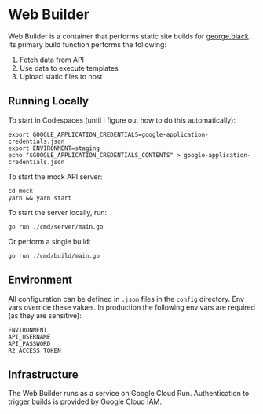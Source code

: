 # Web Builder

Web Builder is a container that performs static site builds for [george.black](https://george.black). Its primary build function performs the following:

1. Fetch data from API
2. Use data to execute templates
3. Upload static files to host

## Running Locally

To start in Codespaces (until I figure out how to do this automatically):

```
export GOOGLE_APPLICATION_CREDENTIALS=google-application-credentials.json
export ENVIRONMENT=staging
echo "$GOOGLE_APPLICATION_CREDENTIALS_CONTENTS" > google-application-credentials.json
```

To start the mock API server:

```
cd mock
yarn && yarn start
```

To start the server locally, run:

```
go run ./cmd/server/main.go
```

Or perform a single build:

```
go run ./cmd/build/main.go
```

## Environment

All configuration can be defined in `.json` files in the `config` directory. Env vars override these values. In production the following env vars are required (as they are sensitive):

```
ENVIRONMENT
API_USERNAME
API_PASSWORD
R2_ACCESS_TOKEN
```

## Infrastructure

The Web Builder runs as a service on Google Cloud Run. Authentication to trigger builds is provided by Google Cloud IAM.
